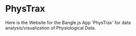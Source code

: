 # PhysTrax
Here is the Website for the Bangle.js App 'PhysTrax' for data analysis/visualization of Physiological Data.
